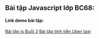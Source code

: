 ## Bài tập Javascript lớp BC68:
#### Link demo bài tập:
 [Bài tập js Buổi 3](https://bc68baitapjsbuoi3-huucongs-projects.vercel.app/)
  [Bài tập tính tiền Uber taxi](https://bc68-baitap-uber.vercel.app/)
